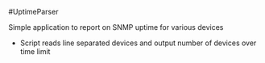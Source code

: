 #UptimeParser

Simple application to report on SNMP uptime for various devices

* Script reads line separated devices and output number of devices over time limit